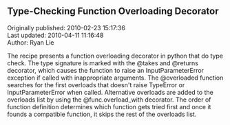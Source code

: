 ## Type-Checking Function Overloading Decorator  
Originally published: 2010-02-23 15:17:36  
Last updated: 2010-04-11 11:16:48  
Author: Ryan Lie  
  
The recipe presents a function overloading decorator in python that do type check. The type signature is marked with the @takes and @returns  decorator, which causes the function to raise an InputParameterError exception if called with inappropriate arguments. The @overloaded function searches for the first overloads that doesn't raise TypeError or InputParameterError when called. Alternative overloads are added to the overloads list by using the @func.overload_with decorator. The order of function definition determines which function gets tried first and once it founds a compatible function, it skips the rest of the overloads list.